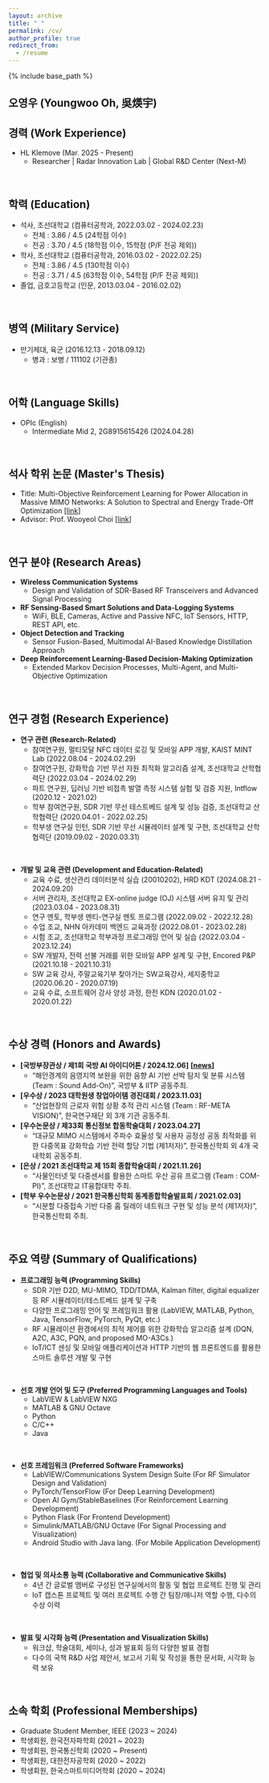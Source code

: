 ```yaml
---
layout: archive
title: " "
permalink: /cv/
author_profile: true
redirect_from:
  - /resume
---
```


{% include base_path %}

오영우 (Youngwoo Oh, 吳煐宇)
---


경력 (Work Experience)
---
* HL Klemove (Mar. 2025 - Present)
  * Researcher | Radar Innovation Lab | Global R&D Center (Next-M)
<br>


학력 (Education)
---
* 석사, 조선대학교 (컴퓨터공학과, 2022.03.02 - 2024.02.23)
  * 전체 : 3.86 / 4.5 (24학점 이수)
  * 전공 : 3.70 / 4.5 (18학점 이수, 15학점 (P/F 전공 제외))
* 학사, 조선대학교 (컴퓨터공학과, 2016.03.02 - 2022.02.25)
  * 전체 : 3.86 / 4.5 (130학점 이수)
  * 전공 : 3.71 / 4.5 (63학점 이수, 54학점 (P/F 전공 제외))
* 졸업, 금호고등학교 (인문, 2013.03.04 - 2016.02.02)
<br>


병역 (Military Service)
---
* 만기제대, 육군 (2016.12.13 - 2018.09.12)
  * 병과 : 보병 / 111102 (기관총)
<br>


어학 (Language Skills)
---
* OPIc (English)
  * Intermediate Mid 2, 2G8915615426 (2024.04.28)
<br>


석사 학위 논문 (Master's Thesis)
---
* Title: Multi-Objective Reinforcement Learning for Power Allocation in Massive MIMO Networks: A Solution to Spectral and Energy Trade-Off Optimization [<a href="https://chosun.dcollection.net/srch/srchDetail/200000719895?searchWhere1=all&insCode=224011&searchKeyWord1=%EC%98%A4%EC%98%81%EC%9A%B0&query=%28ins_code%3A224011%29+AND++%2B%28%28all%3A%EC%98%A4%EC%98%81%EC%9A%B0%29%29&navigationSize=10&start=0&pageSize=10&searthTotalPage=0&rows=10&ajax=false&pageNum=1&searchText=%5B%EC%A0%84%EC%B2%B4%3A%3Cspan+class%3D%22point1%22%3E%EC%98%A4%EC%98%81%EC%9A%B0%3C%2Fspan%3E%5D&sortField=score&searchTotalCount=0&sortDir=desc" target="_blank" rel="noopener noreferrer">link</a>]
* Advisor: Prof. Wooyeol Choi [<a href="https://sites.google.com/view/inl-cau/home?authuser=0" target="_blank" rel="noopener noreferrer">link</a>]
<br>


연구 분야 (Research Areas)
---
* **Wireless Communication Systems** 
  * Design and Validation of SDR-Based RF Transceivers and Advanced Signal Processing
* **RF Sensing-Based Smart Solutions and Data-Logging Systems**
  * WiFi, BLE, Cameras, Active and Passive NFC, IoT Sensors, HTTP, REST API, etc.
* **Object Detection and Tracking**
  * Sensor Fusion-Based, Multimodal AI-Based Knowledge Distillation Approach
* **Deep Reinforcement Learning-Based Decision-Making Optimization**
  * Extended Markov Decision Processes, Multi-Agent, and Multi-Objective Optimization
<br>


연구 경험 (Research Experience)
---
* **연구 관련 (Research-Related)**
  * 참여연구원, 멀티모달 NFC 데이터 로깅 및 모바일 APP 개발, KAIST MINT Lab (2022.08.04 - 2024.02.29)
  * 참여연구원, 강화학습 기반 무선 자원 최적화 알고리즘 설계, 조선대학교 산학협력단 (2022.03.04 - 2024.02.29)
  * 파트 연구원, 딥러닝 기반 비접촉 발열 측정 시스템 실험 및 검증 지원, Intflow (2020.12 - 2021.02)
  * 학부 참여연구원, SDR 기반 무선 테스트베드 설계 및 성능 검증, 조선대학교 산학협력단 (2020.04.01 - 2022.02.25)
  * 학부생 연구실 인턴, SDR 기반 무선 시뮬레이터 설계 및 구현, 조선대학교 산학협력단 (2019.09.02 - 2020.03.31)
<br>


* **개발 및 교육 관련 (Development and Education-Related)**
  * 교육 수료, 생산관리 데이터분석 실습 (20010202), HRD KDT (2024.08.21 - 2024.09.20)
  * 서버 관리자, 조선대학교 EX-online judge (OJ) 시스템 서버 유지 및 관리 (2023.03.04 - 2023.08.31)
  * 연구 멘토, 학부생 멘티-연구실 멘토 프로그램 (2022.09.02 - 2022.12.28)
  * 수업 조교, NHN 아카데미 백엔드 교육과정 (2022.08.01 - 2023.02.28)
  * 시험 조교, 조선대학교 학부과정 프로그래밍 언어 및 실습 (2022.03.04 - 2023.12.24)
  * SW 개발자, 전력 선불 거래를 위한 모바일 APP 설계 및 구현, Encored P&P (2021.10.18 - 2021.10.31)​
  * SW 교육 강사, 주말교육기부 찾아가는 SW교육강사, 세지중학교 (2020.06.20 - 2020.07.19)
  * 교육 수료, 소프트웨어 강사 양성 과정, 한전 KDN (2020.01.02 - 2020.01.22)
<br>


수상 경력 (Honors and Awards)
---
* **[국방부장관상 / 제1회 국방 AI 아이디어톤 / 2024.12.06]** **[<a href="https://daily.hankooki.com/news/articleView.html?idxno=1168304" target="_blank" rel="noopener noreferrer">news</a>]**
  * “해안경계의 음영지역 보완을 위한 음향 AI 기반 선박 탐지 및 분류 시스템 (Team : Sound Add-On)”, 국방부 & IITP 공동주최.
* **[우수상 / 2023 대학원생 창업아이템 경진대회 / 2023.11.03]**
  * “산업현장의 근로자 위험 상황 추적 관리 시스템 (Team : RF-META VISION)”, 한국연구재단 외 3개 기관 공동주최.
* **[우수논문상 / 제33회 통신정보 합동학술대회 / 2023.04.27]**
  * “대규모 MIMO 시스템에서 주파수 효율성 및 사용자 공정성 공동 최적화를 위한 다중목표 강화학습 기반 전력 할당 기법 (제1저자)”, 한국통신학회 외 4개 국내학회 공동주최.
* **[은상 / 2021 조선대학교 제 15회 종합학술대회 / 2021.11.26]**
  * “사물인터넷 및 다중센서를 활용한 스마트 우산 공유 프로그램 (Team : COM-PI)”, 조선대학교 IT융합대학 주최.
* **[학부 우수논문상 / 2021 한국통신학회 동계종합학술발표회 / 2021.02.03]**
  * “시분할 다중접속 기반 다중 홉 릴레이 네트워크 구현 및 성능 분석 (제1저자)”, 한국통신학회 주최.
<br>


주요 역량 (Summary of Qualifications)
---
* **프로그래밍 능력 (Programming Skills)**
  * SDR 기반 D2D, MU-MIMO, TDD/TDMA, Kalman filter, digital equalizer 등 RF 시뮬레이터/테스트베드 설계 및 구축
  * 다양한 프로그래밍 언어 및 프레임워크 활용 (LabVIEW, MATLAB, Python, Java, TensorFlow, PyTorch, PyQt, etc.)
  * RF 시뮬레이션 환경에서의 최적 제어를 위한 강화학습 알고리즘 설계 (DQN, A2C, A3C, PQN, and proposed MO-A3Cs.)
  * IoT/ICT 센싱 및 모바일 애플리케이션과 HTTP 기반의 웹 프론트엔드를 활용한 스마트 솔루션 개발 및 구현
<br>


* **선호 개발 언어 및 도구 (Preferred Programming Languages and Tools)**
  * LabVIEW & LabVIEW NXG
  * MATLAB & GNU Octave
  * Python
  * C/C++
  * Java
<br>


* **선호 프레임워크 (Preferred Software Frameworks)**
  * LabVIEW/Communications System Design Suite (For RF Simulator Design and Validation)
  * PyTorch/TensorFlow (For Deep Learning Development)
  * Open AI Gym/StableBaselines (For Reinforcement Learning Development)
  * Python Flask (For Frontend Development)
  * Simulink/MATLAB/GNU Octave (For Signal Processing and Visualization) 
  * Android Studio with Java lang. (For Mobile Application Development)
<br>


* **협업 및 의사소통 능력 (Collaborative and Communicative Skills)**
  * 4년 간 글로벌 멤버로 구성된 연구실에서의 활동 및 협업 프로젝트 진행 및 관리
  * IoT 캡스톤 프로젝트 및 여러 프로젝트 수행 간 팀장/매니저 역할 수행, 다수의 수상 이력
<br>


* **발표 및 시각화 능력 (Presentation and Visualization Skills)**
  * 워크샵, 학술대회, 세미나, 성과 발표회 등의 다양한 발표 경험
  * 다수의 국책 R&D 사업 제안서, 보고서 기획 및 작성을 통한 문서화, 시각화 능력 보유
<br>


소속 학회 (Professional Memberships)
---
* Graduate Student Member, IEEE (2023 ~ 2024)
* 학생회원, 한국전자파학회 (2021 ~ 2023)
* 학생회원, 한국통신학회 (2020 ~ Present)
* 학생회원, 대한전자공학회 (2020 ~ 2022)
* 학생회원, 한국스마트미디어학회 (2020 ~ 2024)
<br>